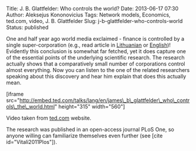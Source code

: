 Title: J. B. Glattfelder: Who controls the world?
Date: 2013-06-17 07:30
Author: Aleksejus Kononovicius
Tags: Network models, Economics, ted.com, video, J. B. Glattfelder
Slug: j-b-glattfelder-who-controls-world
Status: published

One and half year ago world media exclaimed -
finance is controlled by a single super-corporation (e.g., read article
in
[Lithuanian](https://www.15min.lt/naujiena/verslas/uzsienis/mokslininku-tyrimas-pasaulio-finansus-valdo-viena-superkorporacija-195-175783)
or
[English](https://www.forbes.com/sites/bruceupbin/2011/10/22/the-147-companies-that-control-everything/))!
Evidently this conclusion is somewhat far fetched, yet it does capture
one of the essential points of the underlying scientific research. The
research actually shows that a comparatively small number of
corporations control almost everything. Now you can listen to the one of
the related researchers speaking about this discovery and hear him
explain that does this actually mean.<!--more-->

[iframe
src="http://embed.ted.com/talks/lang/en/james\_b\_glattfelder\_who\_controls\_the\_world.html"
height="315" width="560"]

Video taken from
[ted.com](http://www.ted.com/talks/james_b_glattfelder_who_controls_the_world.html)
website.

The research was published in an open-access journal PLoS One, so anyone
willing can familiarize themselves even further (see \[cite
id="Vitali2011Plos"\]).
